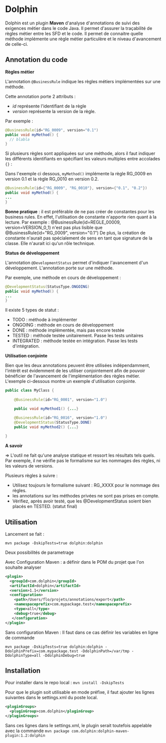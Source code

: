 Dolphin
=======

Dolphin est un plugin **Maven** d'analyse d'annotations de suivi des exigences métier dans le code Java.
Il permet d'assurer la traçabilité de règles métier entre les SFD et le code. Il permet de connaitre quelle méthode implémente une règle métier particulère et le niveau d'avancement de celle-ci.


Annotation du code
------------------

**Règles métier** 

L'annotation ```@BusinessRule``` indique les règles métiers implémentées sur une méthode.

Cette annotation porte 2 attributs :

- _id_ représente l'identifiant de la règle
- _version_ représente la version de la règle.

Par exemple :
```java
@BusinessRule(id="RG_0009", version="0.1")
public void myMethod() {
  // blabla
}
```

Si plusieurs règles sont appliquées sur une méthode, alors il faut indiquer les différents
identifiants en spécifiant les valeurs multiples entre accolades `{}` :

Dans l'exemple ci dessous, ```myMethod()``` implémente la règle RG_0009 en version 0.1 et la
règle RG_0010 en version 0.2.

```java
@BusinessRule(id={"RG_0009", "RG_0010"}, version={"0.1", "0.2"})
public void myMethod() {
...
}
```

**Bonne pratique** : il est préférable de ne pas créer de constantes pour les business
rules. En effet, l'utilisation de constante n'apporte rien quant à la lecture. Par exemple :
@BusinessRule(id=REGLE_00009, version=VERSION_0_1) n'est pas plus lisible que
@BusinessRule(id="RG_0009", version="0.1") De plus, la création de constante n'aurait pas
spécialement de sens en tant que signature de la classe. Elle n'aurait ici qu'un rôle technique.

**Status de développement**

L'annotation ```@DevelopmentStatus``` permet d'indiquer l'avancement d'un développement.
L'annotation porte sur une méthode.

Par exemple, une méthode en cours de développement :

```java
@DevelopmentStatus(StatusType.ONGOING)
public void myMethod() {
...    
}
```

Il existe 5 types de statut : 

* TODO : méthode à implémenter
* ONGOING : méthode en cours de développement
* DONE : méthode implémentée, mais pas encore testée
* TESTED : méthode testée unitairement. Passe les tests unitaires
* INTEGRATED : méthode testée en intégration. Passe les tests d'intégration.

**Utilisation conjointe**

Bien que les deux annotations peuvent être utilisées indépendamment, l'intérêt est
évidemment de les utiliser conjointement afin de pouvoir bénéficier de l'avancement de
l'implémentation des règles métier. L'exemple ci-dessous montre un exemple d'utilisation
conjointe.

```java
public class MyClass {
    
    @BusinessRule(id="RG_0001", version="1.0")

    public void myMethod1() {...}

    @BusinessRule(id="RG_0016", version="1.0")
    @DevelopmentStatus(StatusType.DONE)
    public void myMethod2() {...}
    
}
```


**A savoir**

=> L'outil ne fait qu'une analyse statique et ressort les résultats tels quels. Par exemple, il ne
vérifie pas le formalisme sur les nommages des règles, ni les valeurs de versions.

Plusieurs règles à suivre :

- Utilisez toujours le formalisme suivant : RG_XXXX pour le nommage des règles.
- les annotations sur les méthodes privées ne sont pas prises en compte.
- Vérifiez, après avoir testé, que les @DevelopmentStatus soient bien placés en TESTED. (statut final)


Utilisation 
------------

Lancement se fait : 

```
mvn package -DskipTests=true dolphin:dolphin
```

Deux possibilités de parametrage
 
Avec Configuration Maven : a définir dans le POM du projet que l'on souhaite analyser

```xml
<plugin>
  <groupId>com.dolphin</groupId>
  <artifactId>dolphin</artifactId>
  <version>1.1</version>
  <configuration>
    <path>/Users/flo/projets/annotations/export</path>
    <namespaceprefix>com.mypackage.test</namespaceprefix>
    <type>all</type>
    <debug>true</debug>
   </configuration>
</plugin>
```  

Sans configuration Maven :
Il faut dans ce cas définir les variables en ligne de commande

    mvn package -DskipTests=true dolphin:dolphin -DdolphinPrefix=com.mypackage.test -DdolphinPath=/var/tmp -DdolphinType=all -DdolphinDebug=true


Installation
------------

Pour installer dans le repo local : ```mvn install -DskipTests```

Pour que le plugin soit utilisable en mode préfixe, il faut ajouter les lignes suivantes dans le settings.xml du poste local. 

```xml
<pluginGroups>
  <pluginGroup>com.dolphin</pluginGroup>
</pluginGroups>
```

Sans ces lignes dans le settings.xml, le plugin serait toutefois appelable avec la commande ```mvn package com.dolphin:dolphin-maven-plugin:1.2:dolphin```    
